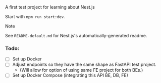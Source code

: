 A first test project for learning about Nest.js

Start with `npm run start:dev`.

> [!NOTE]
> See `README-default.md` for Nest.js's automatically-generated readme.

### Todo:

- [ ] Set up Docker
- [ ] Adjust endpoints so they have the same shape as FastAPI test project.
  -  (Will allow for option of using same FE project for both BEs.)
- [ ] Set up Docker Compose (integrating this API BE, DB, FE)
